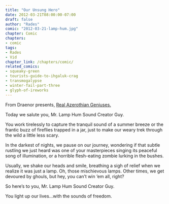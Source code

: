 ```yaml
---
title: "Our Unsung Hero"
date: 2012-03-21T08:00:00-07:00
draft: false
author: "Rades"
comic: "2012-03-21-lamp-hum.jpg"
chapter: Comic
chapters:
- comic
tags:
- Rades
- Vid
chapter_link: /chapters/comic/
related_comics:
- squeaky-green
- tourists-guide-to-ihgaluk-crag
- transmogalypse
- winter-fail-part-three
- glyph-of-ireworks
---
```


From Draenor presents, [Real Azerothian Geniuses.](http://www.youtube.com/watch?v=WCxMBgPF7rc)


Today we salute you, Mr. Lamp Hum Sound Creator Guy.


You work tirelessly to capture the tranquil sound of a summer breeze or the frantic buzz of fireflies trapped in a jar, just to make our weary trek through the wild a little less scary.


In the darkest of nights, we pause on our journey, wondering if that subtle rustling we just heard was one of your masterpieces singing its peaceful song of illumination, or a horrible flesh-eating zombie lurking in the bushes. 


Usually, we shake our heads and smile, breathing a sigh of relief when we realize it was just a lamp. Oh, those mischievous lamps. Other times, we get devoured by ghouls, but hey, you can’t win ’em all, right?


So here’s to you, Mr. Lamp Hum Sound Creator Guy.


You light up our lives…with the sounds of freedom.

